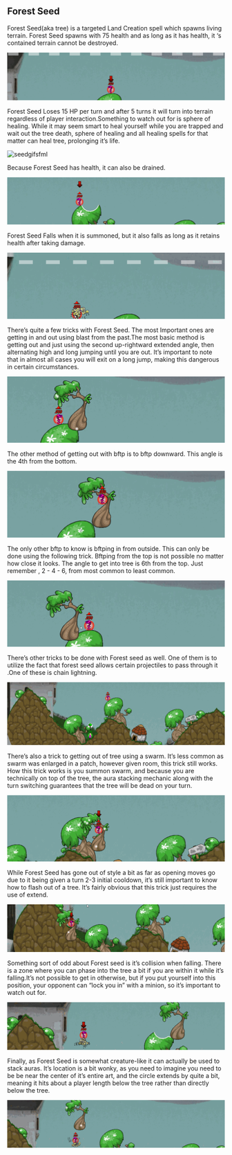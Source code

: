 ## Forest Seed 


Forest Seed(aka tree) is a targeted Land Creation spell which spawns living terrain. Forest Seed spawns with 75 health and as long as it has health, it ‘s contained terrain cannot be destroyed.


![seedgifsfml](https://raw.githubusercontent.com/1IlIl/wikidata/main/overlight/gifs/tree_health.gif)


Forest Seed Loses 15 HP per turn and after 5 turns it will turn into terrain regardless of player interaction.Something to watch out for is sphere of healing. While it may seem smart to heal yourself while you are trapped and wait out the tree death, sphere of healing and all healing spells for that matter can heal tree, prolonging it’s life.


![seedgifsfml](https://raw.githubusercontent.com/1IlIl/wikidata/main/overlight/gifs/tree_healing.gif)


Because Forest Seed has health, it can also be drained.


![seedgifsfml](https://raw.githubusercontent.com/1IlIl/wikidata/main/overlight/gifs/tree_drain.gif)


Forest Seed Falls when it is summoned, but it also falls as long as it retains health after taking damage.


![seedgifsfml](https://raw.githubusercontent.com/1IlIl/wikidata/main/overlight/gifs/tree_falls.gif)


There’s quite a few tricks with Forest Seed. The most Important ones are getting in and out using blast from the past.The most basic method is getting out and just using the second up-rightward extended angle, then alternating high and long jumping until you are out. It’s important to note that in almost all cases you will exit on a long jump, making this dangerous in certain circumstances.


![seedgifsfml](https://raw.githubusercontent.com/1IlIl/wikidata/main/overlight/gifs/tree_bftpup.gif)


The other method of getting out with bftp is to bftp downward. This angle is the 4th from the bottom.


![seedgifsfml](https://raw.githubusercontent.com/1IlIl/wikidata/main/overlight/gifs/tree_bftpdown.gif)


The only other bftp to know is bftping in from outside. This can only be done using the following trick. Bftping from the top is not possible no matter how close it looks. The angle to get into tree is 6th from the top. Just remember , 2 - 4 - 6, from most common to least common.


![seedgifsfml](https://raw.githubusercontent.com/1IlIl/wikidata/main/overlight/gifs/tree_bftpupin.gif)


There’s other tricks to be done with Forest seed as well. One of them is to utilize the fact that forest seed allows certain projectiles to pass through it .One of these is chain lightning.


![seedgifsfml](https://raw.githubusercontent.com/1IlIl/wikidata/main/storm/gifs/chain5.gif)


There’s also a trick to getting out of tree using a swarm. It’s less common as swarm was enlarged in a patch, however given room, this trick still works. How this trick works is you summon swarm, and because you are technically on top of the tree, the aura stacking mechanic along with the turn switching guarantees that the tree will be dead on your turn.


![seedgifsfml](https://raw.githubusercontent.com/1IlIl/wikidata/main/overlight/gifs/tree_swarmtrick.gif)


While Forest Seed has gone out of style a bit as far as opening moves go due to it being given a turn 2-3 initial cooldown, it’s still important to know how to flash out of a tree. It’s fairly obvious that this trick just requires the use of extend.


![seedgifsfml](https://raw.githubusercontent.com/1IlIl/wikidata/main/overlight/gifs/tree_flash.gif)


Something sort of odd about Forest seed is it’s collision when falling. There is a zone where you can phase into the tree a bit if you are within it while it’s falling.It’s not possible to get in otherwise, but if you put yourself into this position, your opponent can “lock you in” with a minion, so it’s important to watch out for.


![seedgifsfml](https://raw.githubusercontent.com/1IlIl/wikidata/main/overlight/gifs/tree_hitbox.gif)


Finally, as Forest Seed is somewhat creature-like it can actually be used to stack auras. It’s location is a bit wonky, as you need to imagine you need to be be near the center of it’s entire art, and the circle extends by quite a bit, meaning it hits about a player length below the tree rather than directly below the tree.


![seedgifsfml](https://raw.githubusercontent.com/1IlIl/wikidata/main/overlight/gifs/tree_stack.gif)

